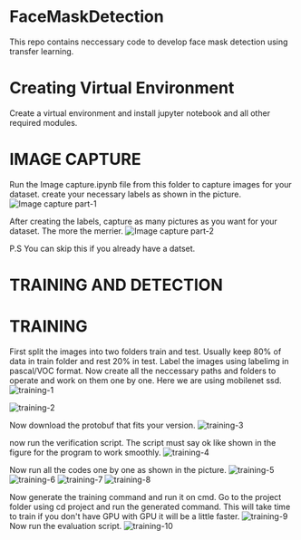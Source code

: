 # FaceMaskDetection
This repo contains neccessary code to develop face mask detection using transfer learning.

# Creating Virtual Environment
Create a virtual environment and install jupyter notebook and all other required modules.

# IMAGE CAPTURE
Run the Image capture.ipynb file from this folder to capture images for your dataset.
create your necessary labels as shown in the picture.
![Image capture part-1](https://github.com/TejashKatuwal/FaceMaskDetection/assets/118622724/dd74d312-9aad-4025-bc0a-974fe526af95)

After creating the labels, capture as many pictures as you want for your dataset. The more the merrier.
![Image capture part-2](https://github.com/TejashKatuwal/FaceMaskDetection/assets/118622724/80fc41db-e36d-4fe9-81c3-d34aeac1f979)

P.S You can skip this if you already have a datset.


# TRAINING AND DETECTION
# TRAINING
First split the images into two folders train and test. Usually keep 80% of data in train folder and rest 20% in test. Label the images using labelimg in pascal/VOC format.
Now create all the neccessary paths and folders to operate and work on them one by one.
Here we are using mobilenet ssd.
![training-1](https://github.com/TejashKatuwal/FaceMaskDetection/assets/118622724/c3d6af5a-9d06-4af9-b031-edf06470c7fd)

![training-2](https://github.com/TejashKatuwal/FaceMaskDetection/assets/118622724/e4dd332b-4590-4623-a062-062973becf71)

Now download the protobuf that fits your version.
![training-3](https://github.com/TejashKatuwal/FaceMaskDetection/assets/118622724/c45176ee-743f-4167-97e5-9504f7362195)

now run the verification script. The script must say ok like shown in the figure for the program to work smoothly.
![training-4](https://github.com/TejashKatuwal/FaceMaskDetection/assets/118622724/e2e1b837-088a-4a25-b20d-0623d356173e)

Now run all the codes one by one as shown in the picture.
![training-5](https://github.com/TejashKatuwal/FaceMaskDetection/assets/118622724/62577d0d-5bd1-46c9-aa9f-3d995f8b5a81)
![training-6](https://github.com/TejashKatuwal/FaceMaskDetection/assets/118622724/ca63515a-2a21-4327-b8fe-6211ceafa928)
![training-7](https://github.com/TejashKatuwal/FaceMaskDetection/assets/118622724/e1a45542-4fe3-43a2-a53f-90b2e6f9f67f)
![training-8](https://github.com/TejashKatuwal/FaceMaskDetection/assets/118622724/5ef3bcbb-ced3-45b1-97f0-a8cb4934c127)

Now generate the training command and run it on cmd. Go to the project folder using cd project and run the generated command. This will take time to train if you don't have GPU with GPU it will be a little faster.
![training-9](https://github.com/TejashKatuwal/FaceMaskDetection/assets/118622724/288db2e6-ec78-48f0-92cc-5603ed2723a4)
Now run the evaluation script.
![training-10](https://github.com/TejashKatuwal/FaceMaskDetection/assets/118622724/55f347f4-adf5-4973-a772-c1d5528c0fa0)
